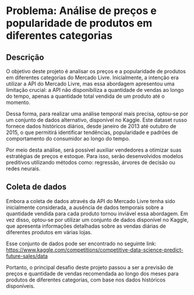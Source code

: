 # Problema: Análise de preços e popularidade de produtos em diferentes categorias

## Descrição
O objetivo deste projeto é analisar os preços e a popularidade de produtos em diferentes categorias do Mercado Livre. Inicialmente, a intenção era utilizar a API do Mercado Livre, mas essa abordagem apresentou uma limitação crucial: a API não disponibiliza a quantidade de vendas ao longo do tempo, apenas a quantidade total vendida de um produto até o momento.

Dessa forma, para realizar uma análise temporal mais precisa, optou-se por um conjunto de dados alternativo, disponível no Kaggle. Este dataset russo fornece dados históricos diários, desde janeiro de 2013 até outubro de 2015, o que permitirá identificar tendências, popularidade e padrões de comportamento do consumidor ao longo do tempo.

Por meio desta análise, será possível auxiliar vendedores a otimizar suas estratégias de preços e estoque. Para isso, serão desenvolvidos modelos preditivos utilizando métodos como: regressão, árvores de decisão ou redes neurais.

## Coleta de dados
Embora a coleta de dados através da API do Mercado Livre tenha sido inicialmente considerada, a ausência de dados temporais sobre a quantidade vendida para cada produto tornou inviável essa abordagem. Em vez disso, optou-se por utilizar um conjunto de dados disponível no Kaggle, que apresenta informações detalhadas sobre as vendas diárias de diferentes produtos em várias lojas.

Esse conjunto de dados pode ser encontrado no seguinte link: https://www.kaggle.com/competitions/competitive-data-science-predict-future-sales/data

Portanto, o principal desafio deste projeto passou a ser a previsão de preços e quantidade de vendas recomendada ao longo dos meses para produtos de diferentes categorias, com base nos dados históricos disponíveis.
